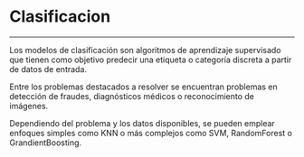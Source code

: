 # Clasificacion

---

Los modelos de clasificación son algoritmos de aprendizaje supervisado que tienen como objetivo predecir una etiqueta o categoría discreta a partir de datos de entrada.

Entre los problemas destacados a resolver se encuentran problemas en detección de fraudes, diagnósticos médicos o reconocimiento de imágenes.

Dependiendo del problema y los datos disponibles, se pueden emplear enfoques simples como KNN o más complejos como SVM, RandomForest o GrandientBoosting.
